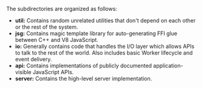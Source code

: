 The subdirectories are organized as follows:

* **util:** Contains random unrelated utilities that don't depend on each other or the rest of the system.
* **jsg:** Contains magic template library for auto-generating FFI glue between C++ and V8 JavaScript.
* **io:** Generally contains code that handles the I/O layer which allows APIs to talk to the rest of the world. Also includes basic Worker lifecycle and event delivery.
* **api:** Contains implementations of publicly documented application-visible JavaScript APIs.
* **server:** Contains the high-level server implementation.
